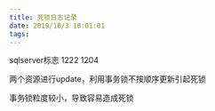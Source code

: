 ```yaml
---
title: 死锁日志记录
date: 2019/10/3 10:01:01
tags:
---
```



sqlserver标志 1222 1204

  


  


两个资源进行update，利用事务锁不按顺序更新引起死锁

  


事务锁粒度较小，导致容易造成死锁
